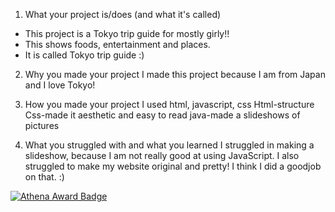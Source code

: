 1. What your project is/does (and what it's called)
- This project is a Tokyo trip guide for mostly girly!!
- This shows foods, entertainment and places.
- It is called Tokyo trip guide :)

2. Why you made your project
I made this project because I am from Japan and I love Tokyo!

3. How you made your project
I used html, javascript, css
Html-structure
Css-made it aesthetic and easy to read
java-made a slideshows of pictures

4. What you struggled with and what you learned
I struggled in making a slideshow, because I am not really good at using JavaScript.
I also struggled to make my website original and pretty! I think I did a goodjob on that. :)

[![Athena Award Badge](https://img.shields.io/endpoint?url=https%3A%2F%2Faward.athena.hackclub.com%2Fapi%2Fbadge)](https://award.athena.hackclub.com?utm_source=readme)
